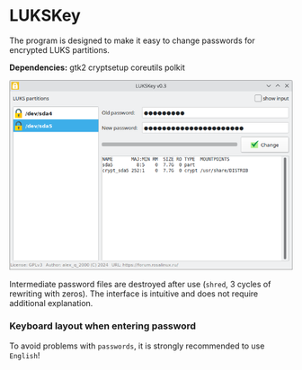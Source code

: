 # LUKSKey
The program is designed to make it easy to change passwords for encrypted LUKS partitions.  
  
**Dependencies:** gtk2 cryptsetup coreutils polkit
  
![](https://github.com/AKotov-dev/LUKSKey/blob/main/Screenshot2.png)  
  
Intermediate password files are destroyed after use (`shred`, 3 cycles of rewriting with zeros). The interface is intuitive and does not require additional explanation.

### Keyboard layout when entering password
To avoid problems with `passwords`, it is strongly recommended to use `English`!
